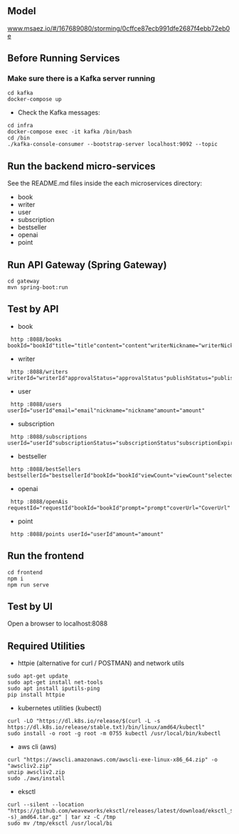 # 

## Model
www.msaez.io/#/167689080/storming/0cffce87ecb991dfe2687f4ebb72eb0e

## Before Running Services
### Make sure there is a Kafka server running
```
cd kafka
docker-compose up
```
- Check the Kafka messages:
```
cd infra
docker-compose exec -it kafka /bin/bash
cd /bin
./kafka-console-consumer --bootstrap-server localhost:9092 --topic
```

## Run the backend micro-services
See the README.md files inside the each microservices directory:

- book
- writer
- user
- subscription
- bestseller
- openai
- point


## Run API Gateway (Spring Gateway)
```
cd gateway
mvn spring-boot:run
```

## Test by API
- book
```
 http :8088/books bookId="bookId"title="title"content="content"writerNickname="writerNickname"writerId="writerId"coverUrl="coverUrl"status="status"
```
- writer
```
 http :8088/writers writerId="writerId"approvalStatus="approvalStatus"publishStatus="publishStatus"
```
- user
```
 http :8088/users userId="userId"email="email"nickname="nickname"amount="amount"
```
- subscription
```
 http :8088/subscriptions userId="userId"subscriptionStatus="subscriptionStatus"subscriptionExpiryDate="subscriptionExpiryDate"
```
- bestseller
```
 http :8088/bestSellers bestsellerId="bestsellerId"bookId="bookId"viewCount="viewCount"selectedStatus="selectedStatus"selectedAt="selectedAt"
```
- openai
```
 http :8088/openAis requestId="requestId"bookId="bookId"prompt="prompt"coverUrl="CoverUrl"
```
- point
```
 http :8088/points userId="userId"amount="amount"
```


## Run the frontend
```
cd frontend
npm i
npm run serve
```

## Test by UI
Open a browser to localhost:8088

## Required Utilities

- httpie (alternative for curl / POSTMAN) and network utils
```
sudo apt-get update
sudo apt-get install net-tools
sudo apt install iputils-ping
pip install httpie
```

- kubernetes utilities (kubectl)
```
curl -LO "https://dl.k8s.io/release/$(curl -L -s https://dl.k8s.io/release/stable.txt)/bin/linux/amd64/kubectl"
sudo install -o root -g root -m 0755 kubectl /usr/local/bin/kubectl
```

- aws cli (aws)
```
curl "https://awscli.amazonaws.com/awscli-exe-linux-x86_64.zip" -o "awscliv2.zip"
unzip awscliv2.zip
sudo ./aws/install
```

- eksctl 
```
curl --silent --location "https://github.com/weaveworks/eksctl/releases/latest/download/eksctl_$(uname -s)_amd64.tar.gz" | tar xz -C /tmp
sudo mv /tmp/eksctl /usr/local/bi
```
